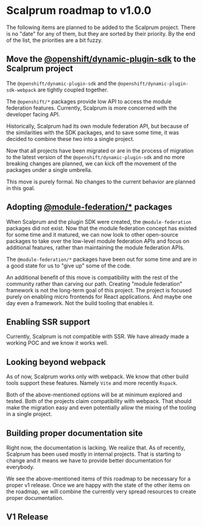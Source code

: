 # Scalprum roadmap to v1.0.0

The following items are planned to be added to the Scalprum project. There is no "date" for any of them, but they are sorted by their priority. By the end of the list, the priorities are a bit fuzzy.

## Move the [@openshift/dynamic-plugin-sdk](https://github.com/openshift/dynamic-plugin-sdk) to the Scalprum project

The `@openshift/dynamic-plugin-sdk` and the `@openshift/dynamic-plugin-sdk-webpack` are tightly coupled together.

The `@openshift/*` packages provide low API to access the module federation features. Currently, Scalprum is more concerned with the developer facing API.

Historically, Scalprum had its own module federation API, but because of the similarities with the SDK packages, and to save some time, it was decided to combine these two into a single project.

Now that all projects have been migrated or are in the process of migration to the latest version of the `@openshift/dynamic-plugin-sdk` and no more breaking changes are planned, we can kick off the movement of the packages under a single umbrella.

This move is purely formal. No changes to the current behavior are planned in this goal.

## Adopting [@module-federation/*](https://github.com/module-federation/universe/tree/main) packages

When Scalprum and the plugin SDK were created, the `@module-federation` packages did not exist. Now that the module federation concept has existed for some time and it matured, we can now look to other open-source packages to take over the low-level module federation APIs and focus on additional features, rather than maintaining the module federation APIs.

The `@module-federation/*` packages have been out for some time and are in a good state for us to "give up" some of the code.

An additional benefit of this move is compatibility with the rest of the community rather than carving our path. Creating "module federation" framework is not the long-term goal of this project. The project is focused purely on enabling micro frontends for React applications. And maybe one day even a framework. Not the build tooling that enables it.

## Enabling SSR support

Currently, Scalprum is not compatible with SSR. We have already made a working POC and we know it works well.

## Looking beyond webpack

As of now, Scalprum works only with webpack. We know that other build tools support these features. Namely `Vite` and more recently `Rspack`.

Both of the above-mentioned options will be at minimum explored and tested. Both of the projects claim compatibility with webpack. That should make the migration easy and even potentially allow the mixing of the tooling in a single project.

## Building proper documentation site

Right now, the documentation is lacking. We realize that. As of recently, Scalprum has been used mostly in internal projects. That is starting to change and it means we have to provide better documentation for everybody.

We see the above-mentioned items of this roadmap to be necessary for a proper v1 release. Once we are happy with the state of the other items on the roadmap, we will combine the currently very spread resources to create proper documentation.


## V1 Release
